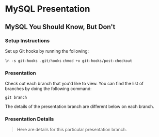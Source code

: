 # MySQL Presentation

## MySQL You Should Know, But Don't

### Setup Instructions

Set up Git hooks by running the following:

`ln -s git-hooks .git/hooks`
`chmod +x git-hooks/post-checkout`

### Presentation

Check out each branch that you'd like to view.  You can find the list of branches by doing the following command:

`git branch`

The details of the presentation branch are different below on each branch.

### Presentation Details

> Here are details for this particular presentation branch.

